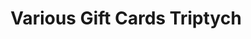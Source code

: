 ---
ee_id_thing: '4384'
site: '1'
type: '2'
inv_num: 2017-028
url: 2017-028-various-gift-cards-triptych
title: Various Gift Cards Triptych
year: '2017'
display_year: '2017'
medium: Inkjet print on paper
dims: 11 x 25.5 in
pitch: ''
ps: ''
live_url: ''
related: ''
youtube: ''
related_code: ''
imgs: 2017-028-gift-card-triptych-scan-database.jpg
subheading: ''
download: ''
add_credit: ''
commission: ''
layout: things-i-made
---